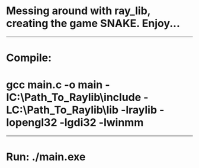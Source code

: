 # Messing around with ray_lib, creating the game SNAKE.  Enjoy...
----------------------------------------------------------------
# Compile:
# gcc main.c -o main -IC:\Path_To_Raylib\include -LC:\Path_To_Raylib\lib -lraylib -lopengl32 -lgdi32 -lwinmm    
----------------------------------------------------------------
# Run: ./main.exe
